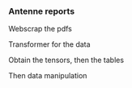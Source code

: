 ### Antenne reports

Webscrap the pdfs

Transformer for the data

Obtain the tensors, then the tables

Then data manipulation